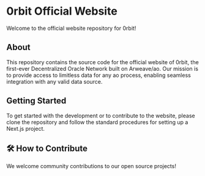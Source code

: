 # 0rbit Official Website

Welcome to the official website repository for 0rbit!

## About

This repository contains the source code for the official website of 0rbit, the first-ever Decentralized Oracle Network built on Arweave/ao. Our mission is to provide access to limitless data for any ao process, enabling seamless integration with any valid data source.

## Getting Started

To get started with the development or to contribute to the website, please clone the repository and follow the standard procedures for setting up a Next.js project.

## 🛠 How to Contribute

We welcome community contributions to our open source projects!
